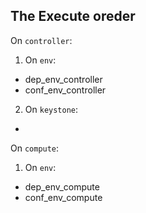 ## The Execute oreder

On `controller`:
1. On `env`:
  + dep_env_controller
  + conf_env_controller
2. On `keystone`:
  + 

On `compute`:
1. On `env`:
  + dep_env_compute
  + conf_env_compute
